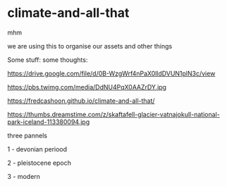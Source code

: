 # climate-and-all-that
mhm

we are using this to organise our assets and other things

Some stuff:
some thoughts:

https://drive.google.com/file/d/0B-WzgWrf4nPaX0lldDVUN1plN3c/view

https://pbs.twimg.com/media/DdNU4PqX0AAZrDY.jpg

https://fredcashoon.github.io/climate-and-all-that/

https://thumbs.dreamstime.com/z/skaftafell-glacier-vatnajokull-national-park-iceland-113380094.jpg

three pannels

1 - devonian periood
  >
2 - pleistocene epoch
  >
3 - modern
  >
